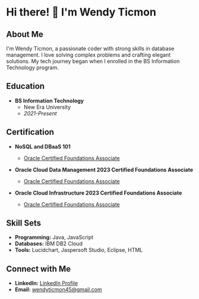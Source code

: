 # Hi there! 👋 I'm Wendy Ticmon

## About Me

I'm  Wendy Ticmon, a passionate coder with strong skills in database management. I love solving complex problems and crafting elegant solutions. My tech journey began when I enrolled in the BS Information Technology program.

## Education

- **BS Information Technology**
  - New Era University
  - *2021-Present*

## Certification

- **NoSQL and DBaaS 101**
  - [Oracle Certified Foundations Associate](https://catalog-education.oracle.com/pls/certview/sharebadge?id=B5C7E82E77C76B77ECA3D2CE8D48E791F9AFBF1BFAB24D99E3FAE02631764970&fbclid=IwAR3vkNT00EI-r90KiV6yRIv7_cSN7Kdto_lcItxIpFw_QVT-P2YfAPhzN_w)
  
- **Oracle Cloud Data Management 2023 Certified Foundations Associate**
  - [Oracle Certified Foundations Associate](https://catalog-education.oracle.com/pls/certview/sharebadge?id=B5C7E82E77C76B77ECA3D2CE8D48E791F9AFBF1BFAB24D99E3FAE02631764970&fbclid=IwAR3vkNT00EI-r90KiV6yRIv7_cSN7Kdto_lcItxIpFw_QVT-P2YfAPhzN_)

- **Oracle Cloud Infrastructure 2023 Certified Foundations Associate**
  - [Oracle Certified Foundations Associate](https://catalog-education.oracle.com/pls/certview/sharebadge?id=B5C7E82E77C76B77ECA3D2CE8D48E791F9AFBF1BFAB24D99E3FAE02631764970&fbclid=IwAR3vkNT00EI-r90KiV6yRIv7_cSN7Kdto_lcItxIpFw_QVT-P2YfAPhzN_w)

## Skill Sets

- **Programming:** Java, JavaScript
- **Databases:** IBM DB2 Cloud
- **Tools:** Lucidchart, Jaspersoft Studio, Eclipse, HTML

## Connect with Me

- **LinkedIn:** [LinkedIn Profile](https://www.linkedin.com/in/wendy-ticmon-98413920b/)
- **Email:** wendyticmon45@gmail.com
